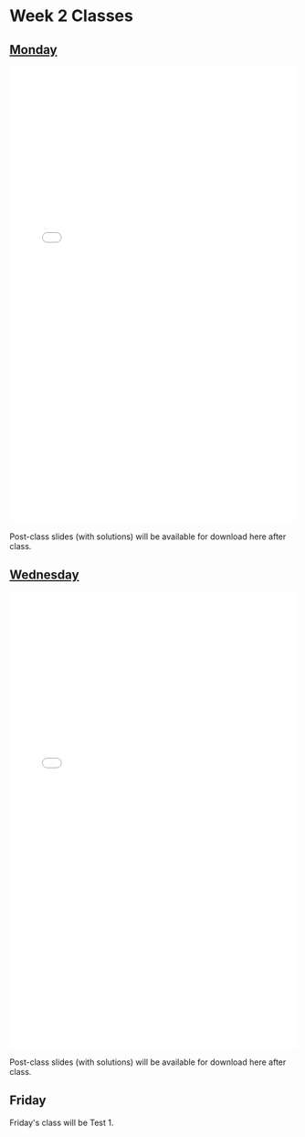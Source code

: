 # Week 2 Classes

## [Monday](https://github.com/ubco-cmps/phys111_course/raw/main/files/Class02A.pdf)

<iframe src="../../Class02A.pdf" width="100%" height="800px" frameBorder="0"> </iframe>

Post-class slides (with solutions) will be available for download here after class.[](ttps://github.com/ubco-cmps/phys111_course/raw/main/files/Class02A_post.pdf)

## [Wednesday](https://github.com/ubco-cmps/phys111_course/raw/main/files/Class02B.pdf)

<iframe src="../../Class02B.pdf" width="100%" height="800px" frameBorder="0"> </iframe>

Post-class slides (with solutions) will be available for download here after class.[](ttps://github.com/ubco-cmps/phys111_course/raw/main/files/Class02B_post.pdf)

## Friday

Friday's class will be Test 1.
